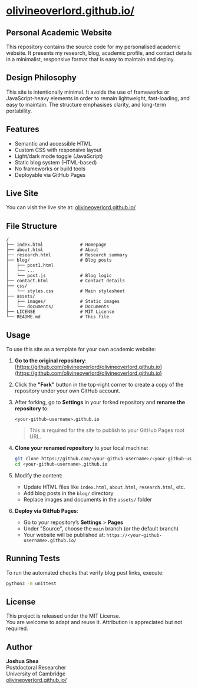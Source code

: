 # [olivineoverlord.github.io/](https://olivineoverlord.github.io/)
## Personal Academic Website

This repository contains the source code for my personalised academic website. It presents my research, blog, academic profile, and contact details in a minimalist, responsive format that is easy to maintain and deploy.

## Design Philosophy

This site is intentionally minimal. It avoids the use of frameworks or JavaScript-heavy elements in order to remain lightweight, fast-loading, and easy to maintain. The structure emphasises clarity, and long-term portability.

## Features
- Semantic and accessible HTML
- Custom CSS with responsive layout
- Light/dark mode toggle (JavaScript)
- Static blog system (HTML-based)
- No frameworks or build tools
- Deployable via GitHub Pages

## Live Site

You can visit the live site at: [olivineoverlord.github.io/](https://olivineoverlord.github.io/)

## File Structure

```
/
├── index.html              # Homepage
├── about.html              # About
├── research.html           # Research summary
├── blog/                   # Blog posts
│   ├── post1.html
│   └── ...
│   └── post.js             # Blog logic
├── contact.html            # Contact details
├── css/
│   └── styles.css          # Main stylesheet
├── assets/
│   ├── images/             # Static images
│   └── documents/          # Documents
├── LICENSE                 # MIT License
└── README.md               # This file
```

## Usage

To use this site as a template for your own academic website:

1. **Go to the original repository**:  
   [https://github.com/olivineoverlord/olivineoverlord.github.io](https://github.com/olivineoverlord/olivineoverlord.github.io)

2. Click the **"Fork"** button in the top-right corner to create a copy of the repository under your own GitHub account.

3. After forking, go to **Settings** in your forked repository and **rename the repository** to:

   ```
   <your-github-username>.github.io
   ```

   > This is required for the site to publish to your GitHub Pages root URL.

4. **Clone your renamed repository** to your local machine:
   ```bash
   git clone https://github.com/<your-github-username>/<your-github-username>.github.io.git
   cd <your-github-username>.github.io
   ```

5. Modify the content:
   - Update HTML files like `index.html`, `about.html`, `research.html`, etc.
   - Add blog posts in the `blog/` directory
   - Replace images and documents in the `assets/` folder

6. **Deploy via GitHub Pages**:
   - Go to your repository’s **Settings** > **Pages**
   - Under "Source", choose the `main` branch (or the default branch)
   - Your website will be published at:
     `https://<your-github-username>.github.io/`

## Running Tests

To run the automated checks that verify blog post links, execute:

```bash
python3 -m unittest
```


## License

This project is released under the MIT License.  
You are welcome to adapt and reuse it. Attribution is appreciated but not required.

## Author

**Joshua Shea**  
Postdoctoral Researcher  
University of Cambridge  
[olivineoverlord.github.io/](https://olivineoverlord.github.io/)
